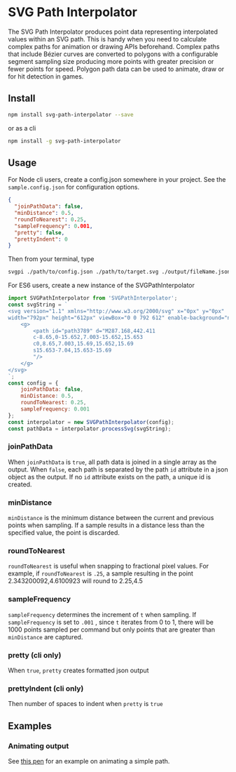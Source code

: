 # SVG Path Interpolator
The SVG Path Interpolator produces point data representing interpolated values within an SVG path.  This is handy when you need to calculate complex paths for animation or drawing APIs beforehand.  Complex paths that include Bézier curves are converted to polygons with a configurable segment sampling size producing more points with greater precision or fewer points for speed.  Polygon path data can be used to animate, draw or for hit detection in games. 

## Install
```bash
npm install svg-path-interpolator --save
```
or as a cli
```bash
npm install -g svg-path-interpolator
```

## Usage
For Node cli users, create a config.json somewhere in your project. See the `sample.config.json` for configuration options.
```json
{
  "joinPathData": false,
  "minDistance": 0.5,
  "roundToNearest": 0.25,
  "sampleFrequency": 0.001,
  "pretty": false,
  "prettyIndent": 0
}
```
Then from your terminal, type
```bash
svgpi ./path/to/config.json ./path/to/target.svg ./output/fileName.json
```
For ES6 users, create a new instance of the SVGPathInterpolator
```js
import SVGPathInterpolator from 'SVGPathInterpolator';
const svgString = `
<svg version="1.1" xmlns="http://www.w3.org/2000/svg" x="0px" y="0px"
width="792px" height="612px" viewBox="0 0 792 612" enable-background="new 0 0 792 612" xml:space="preserve">
    <g>
        <path id="path3789" d="M287.168,442.411
        c-8.65,0-15.652,7.003-15.652,15.653
        c0,8.65,7.003,15.69,15.652,15.69
        s15.653-7.04,15.653-15.69
        "/>
    </g>
</svg>
`;
const config = {
    joinPathData: false,
    minDistance: 0.5,
    roundToNearest: 0.25,
    sampleFrequency: 0.001
};
const interpolator = new SVGPathInterpolator(config);
const pathData = interpolator.processSvg(svgString);
```
### joinPathData
When `joinPathData` is `true`, all path data is joined in a single array as the output. When `false`, each path is separated by the path `id` attribute in a json object as the output. If no `id` attribute exists on the path, a unique id is created.
### minDistance
`minDistance` is the minimum distance between the current and previous points when sampling.  If a sample results in a distance less than the specified value, the point is discarded.
### roundToNearest
`roundToNearest` is useful when snapping to fractional pixel values.  For example, if `roundToNearest` is `.25`, a sample resulting in the point 2.343200092,4.6100923 will round to 2.25,4.5
### sampleFrequency
 `sampleFrequency` determines the increment of `t` when sampling. If `sampleFrequency` is set to `.001` , since `t` iterates from 0 to 1, there will be 1000 points sampled per command but only points that are greater than `minDistance` are captured.
### pretty (cli only)
When `true`, `pretty` creates formatted json output
### prettyIndent (cli only)
Then number of spaces to indent when `pretty` is `true`

## Examples
### Animating output
See [this pen](https://codepen.io/justinwilaby/pen/dMQdBo) for an example on animating a simple path.
